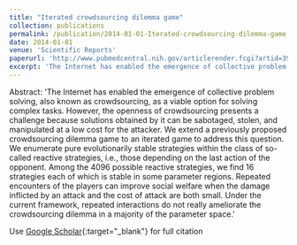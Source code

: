 ```yaml
---
title: "Iterated crowdsourcing dilemma game"
collection: publications
permalink: /publication/2014-01-01-Iterated-crowdsourcing-dilemma-game
date: 2014-01-01
venue: 'Scientific Reports'
paperurl: 'http://www.pubmedcentral.nih.gov/articlerender.fcgi?artid=3924214{\&}tool=pmcentrez{\&}rendertype=abstract'
excerpt: 'The Internet has enabled the emergence of collective problem solving, also known as crowdsourcing, as a viable option for solving complex tasks. However, the openness of crowdsourcing presents a challenge because solutions obtained by it can be sabotaged, stolen, and manipulated at a low cost for the attacker. We extend a previously proposed crowdsourcing dilemma game to an iterated game to addres...'
---
```

Abstract: 'The Internet has enabled the emergence of collective problem solving, also known as crowdsourcing, as a viable option for solving complex tasks. However, the openness of crowdsourcing presents a challenge because solutions obtained by it can be sabotaged, stolen, and manipulated at a low cost for the attacker. We extend a previously proposed crowdsourcing dilemma game to an iterated game to address this question. We enumerate pure evolutionarily stable strategies within the class of so-called reactive strategies, i.e., those depending on the last action of the opponent. Among the 4096 possible reactive strategies, we find 16 strategies each of which is stable in some parameter regions. Repeated encounters of the players can improve social welfare when the damage inflicted by an attack and the cost of attack are both small. Under the current framework, repeated interactions do not really ameliorate the crowdsourcing dilemma in a majority of the parameter space.'

Use [Google Scholar](https://scholar.google.com/scholar?q=Iterated+crowdsourcing+dilemma+game){:target="_blank"} for full citation
